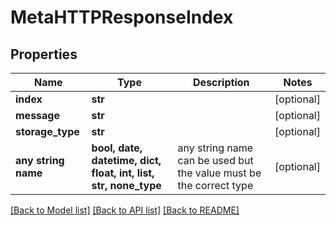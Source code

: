 # MetaHTTPResponseIndex


## Properties
Name | Type | Description | Notes
------------ | ------------- | ------------- | -------------
**index** | **str** |  | [optional] 
**message** | **str** |  | [optional] 
**storage_type** | **str** |  | [optional] 
**any string name** | **bool, date, datetime, dict, float, int, list, str, none_type** | any string name can be used but the value must be the correct type | [optional]

[[Back to Model list]](../README.md#documentation-for-models) [[Back to API list]](../README.md#documentation-for-api-endpoints) [[Back to README]](../README.md)


